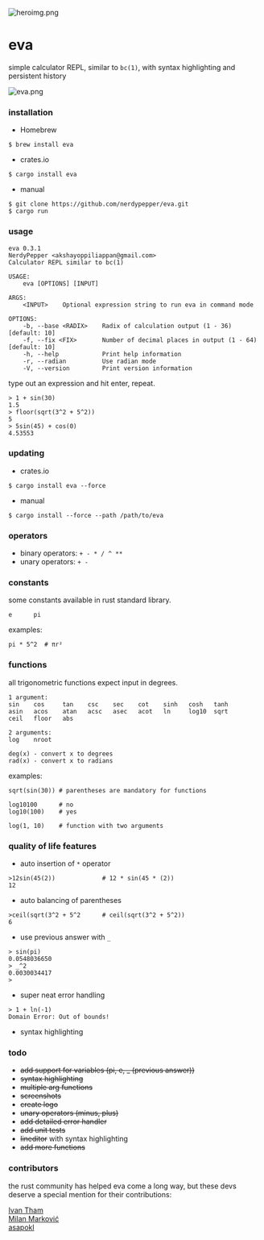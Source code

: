 
![heroimg.png](https://u.peppe.rs/6G.png)

# eva

simple calculator REPL, similar to `bc(1)`, with syntax highlighting and persistent history

![eva.png](https://u.peppe.rs/kP.png)

### installation

- Homebrew
```shell
$ brew install eva
```

- crates.io
```shell
$ cargo install eva
```

- manual
```shell
$ git clone https://github.com/nerdypepper/eva.git
$ cargo run
```

### usage

```shell
eva 0.3.1
NerdyPepper <akshayoppiliappan@gmail.com>
Calculator REPL similar to bc(1)

USAGE:
    eva [OPTIONS] [INPUT]

ARGS:
    <INPUT>    Optional expression string to run eva in command mode

OPTIONS:
    -b, --base <RADIX>    Radix of calculation output (1 - 36) [default: 10]
    -f, --fix <FIX>       Number of decimal places in output (1 - 64) [default: 10]
    -h, --help            Print help information
    -r, --radian          Use radian mode
    -V, --version         Print version information

```

type out an expression and hit enter, repeat.

```shell
> 1 + sin(30)
1.5
> floor(sqrt(3^2 + 5^2))
5
> 5sin(45) + cos(0)
4.53553
```

### updating

 - crates.io
 ```shell
$ cargo install eva --force
 ```

 - manual
```shell
$ cargo install --force --path /path/to/eva
```

### operators

 - binary operators: `+ - * / ^ **`
 - unary operators: `+ -`

### constants

some constants available in rust standard library.

```
e      pi
```

examples:
```
pi * 5^2  # πr²
```

### functions

all trigonometric functions expect input in degrees.

```
1 argument:
sin    cos     tan    csc    sec    cot    sinh   cosh   tanh
asin   acos    atan   acsc   asec   acot   ln     log10  sqrt
ceil   floor   abs

2 arguments:
log    nroot

deg(x) - convert x to degrees
rad(x) - convert x to radians
```

examples:
```
sqrt(sin(30)) # parentheses are mandatory for functions

log10100      # no
log10(100)    # yes

log(1, 10)    # function with two arguments
```

### quality of life features

 - auto insertion of `*` operator
```
>12sin(45(2))             # 12 * sin(45 * (2))
12
```

 - auto balancing of parentheses
```
>ceil(sqrt(3^2 + 5^2      # ceil(sqrt(3^2 + 5^2))
6
```

 - use previous answer with `_`
```
> sin(pi)
0.0548036650
> _^2
0.0030034417
>
```

- super neat error handling
```
> 1 + ln(-1)
Domain Error: Out of bounds!
```

 - syntax highlighting

### todo

 - ~~add support for variables (pi, e, _ (previous answer))~~
 - ~~syntax highlighting~~
 - ~~multiple arg functions~~
 - ~~screenshots~~
 - ~~create logo~~
 - ~~unary operators (minus, plus)~~
 - ~~add detailed error handler~~
 - ~~add unit tests~~
 - ~~lineditor~~ with syntax highlighting
 - ~~add more functions~~

### contributors

the rust community has helped eva come a long way, but these devs deserve a
special mention for their contributions:

[Ivan Tham](https://github.com/pickfire)  
[Milan Marković](https://github.com/hepek)  
[asapokl](https://github.com/kzoper)  
